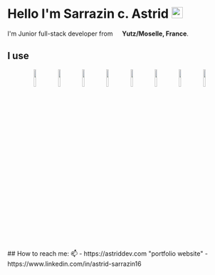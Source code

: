 # Hello I'm **Sarrazin c. Astrid** <img src="https://media.giphy.com/media/hvRJCLFzcasrR4ia7z/giphy.gif" width="25px">
 I'm Junior full-stack developer from <img src="https://cdn-icons-png.flaticon.com/512/197/197560.png" width="13"/> <b>Yutz/Moselle, France</b>.

## I use
<p align="center">
  <img align="center" width="10%"  src="https://img.shields.io/badge/html5-%23E34F26.svg?style=for-the-badge&logo=html5&logoColor=white" />
  <img align="center" width="10%"  src="https://img.shields.io/badge/css3-%231572B6.svg?style=for-the-badge&logo=css3&logoColor=white" />
  <img align="center" width="10%"  src="https://img.shields.io/badge/php-%23777BB4.svg?style=for-the-badge&logo=php&logoColor=white"  />
  <img align="center" width="10%"  src="https://img.shields.io/badge/jquery-%230769AD.svg?style=for-the-badge&logo=jquery&logoColor=white" />
  <img align="center" width="10%"  src="https://img.shields.io/badge/mysql-%2300f.svg?style=for-the-badge&logo=mysql&logoColor=white" />
  <img align="center" width="10%"  src="https://img.shields.io/badge/bootstrap-%23563D7C.svg?style=for-the-badge&logo=bootstrap&logoColor=white" />
  <img align="center" width="10%"  src="https://img.shields.io/badge/javascript-%23323330.svg?style=for-the-badge&logo=javascript&logoColor=%23F7DF1E" />
  <img align="center" width="10%"  src="https://img.shields.io/badge/Adobe%20XD-470137?style=for-the-badge&logo=Adobe%20XD&logoColor=#FF61F6" />
 </P> 
 ## How to reach me: 📫 
- https://astriddev.com "portfolio website"
- https://www.linkedin.com/in/astrid-sarrazin16
 

